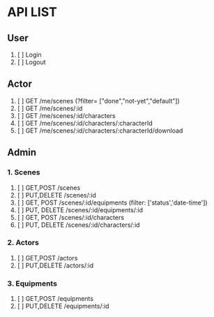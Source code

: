 # API LIST

## User

1. [ ] Login
2. [ ] Logout

## Actor

1. [ ] GET /me/scenes (?filter= ["done","not-yet","default"])
2. [ ] GET /me/scenes/:id
3. [ ] GET /me/scenes/:id/characters
4. [ ] GET /me/scenes/:id/characters/:characterId
5. [ ] GET /me/scenes/:id/characters/:characterId/download

## Admin

### 1. **Scenes**

1. [ ] GET,POST /scenes
2. [ ] PUT,DELETE /scenes/:id
4. [ ] GET, POST /scenes/:id/equipments (filter: ['status','date-time'])
5. [ ] PUT, DELETE /scenes/:id/equipments/:id
6. [ ] GET, POST /scenes/:id/characters
7. [ ] PUT, DELETE /scenes/:id/characters/:id

### 2. **Actors**

1. [ ] GET,POST /actors
2. [ ] PUT,DELETE /actors/:id

### 3. **Equipments**

1. [ ] GET,POST /equipments
2. [ ] PUT,DELETE /equipments/:id